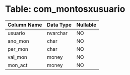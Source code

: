 # Table: com_montosxusuario

| Column Name | Data Type | Nullable |
|-------------|-----------|----------|
| usuario | nvarchar | NO |
| ano_mon | char | NO |
| per_mon | char | NO |
| val_mon | money | NO |
| mon_act | money | NO |
